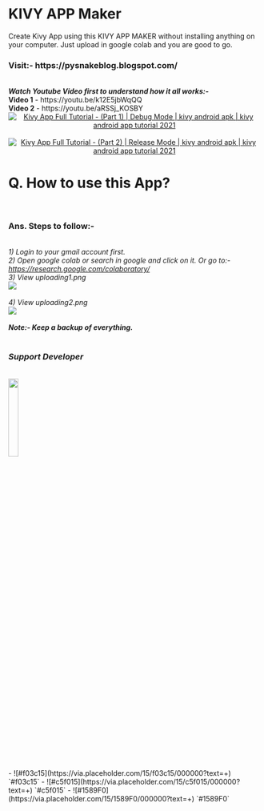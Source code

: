 # KIVY APP Maker
Create Kivy App using this KIVY APP MAKER without installing anything on your computer. Just upload in google colab and you are good to go.<br>
<h3>Visit:- https://pysnakeblog.blogspot.com/ </h3><br>
<b><i>Watch Youtube Video first to understand how it all works:-</i></b> <br>
<b>Video 1</b> - https://youtu.be/k12E5jbWqQQ
<br>
<b>Video 2</b> - https://youtu.be/aRSSj_KOSBY
<br>
<div align="center">
  <a href="https://www.youtube.com/watch?v=k12E5jbWqQQ"><img src="https://img.youtube.com/vi/k12E5jbWqQQ/0.jpg" alt="Kivy App Full Tutorial - (Part 1) | Debug Mode | kivy android apk | kivy android app tutorial 2021"></a>
</div>
<br>
<div align="center">
  <a href="https://www.youtube.com/watch?v=aRSSj_KOSBY"><img src="https://img.youtube.com/vi/aRSSj_KOSBY/0.jpg" alt="Kivy App Full Tutorial - (Part 2) | Release Mode | kivy android apk | kivy android app tutorial 2021"></a>
</div>

<h1>Q. How to use this App?</h1><br>
<h3>Ans. Steps to follow:-</h3><br>
<i>1) Login to your gmail account first.</i><br>
<i>2) Open google colab or search in google and click on it. Or go to:- <a href="https://research.google.com/colaboratory/" target="_blank" rel="noopener">https://research.google.com/colaboratory/</a></i><br>
<i>3) View uploading1.png</i><br>
<img src="https://user-images.githubusercontent.com/58244986/121742578-a48b1300-cb1d-11eb-9c3c-9651719360f5.png">
<br><br>
<i>4) View uploading2.png</i><br>
<img src="https://user-images.githubusercontent.com/58244986/121742607-ac4ab780-cb1d-11eb-8797-5c389ad05f4d.png">
<br><br>
<b><i>Note:- Keep a backup of everything.</i></b><br>
<br>
<h3><i>Support Developer</i></h3><br>
<a href="https://www.buymeacoffee.com/python4fun" target="_blank"><img src="https://img.buymeacoffee.com/button-api/?text=Buy me a Beer&emoji=🍺&slug=python4fun&button_colour=FFDD00&font_colour=000000&font_family=Cookie&outline_colour=000000&coffee_colour=ffffff" width=20%></a>
<br />
- ![#f03c15](https://via.placeholder.com/15/f03c15/000000?text=+) `#f03c15`
- ![#c5f015](https://via.placeholder.com/15/c5f015/000000?text=+) `#c5f015`
- ![#1589F0](https://via.placeholder.com/15/1589F0/000000?text=+) `#1589F0`
